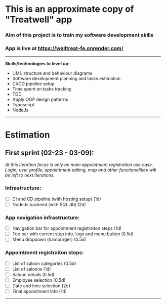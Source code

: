 # This is an approximate copy of "Treatwell" app
### Aim of this project is to train my software development skills

### App is live at https://welltreat-fe.onrender.com/

---

**Skills/technologies to level up:**
- UML structure and behaviour diagrams
- Software development planning and tasks estimation
- CI/CD pipeline setup
- Time spent on tasks tracking
- TDD
- Apply OOP design patterns
- Typescript
- NodeJs

---

# Estimation

## First sprint (02-23 - 03-09):
_At this iteration focus is only on main appointment registration use case. Login, user profile, appointment editing, map and other functionalities will be left to next iterations._

### **Infrastructure:**
  - [ ] CI and CD pipeline (with hosting setup)               (1d)
  - [ ] NodeJs backend (with SQL db)                          (2d)

### **App navigation infrastructure:**
  - [ ] Navigation bar for appointment registraiton steps     (1d)
  - [ ] Top bar with current step info, logo and menu button  (0.5d)
  - [ ] Menu dropdown (hamburger)                             (0.5d)

### **Appointment registraiton steps:**
  - [ ] List of saloon categories                             (0.5d)
  - [ ] List of saloons                                       (1d)
  - [ ] Saloon details                                        (0.5d)
  - [ ] Employee selection                                    (0.5d)
  - [ ] Date and time selection                               (2d)
  - [ ] Final appointment info                                (1d)
 
 ---
